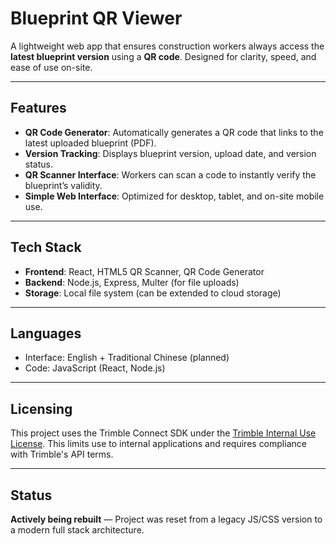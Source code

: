 # Blueprint QR Viewer

A lightweight web app that ensures construction workers always access the **latest blueprint version** using a **QR code**. Designed for clarity, speed, and ease of use on-site.

---

## Features

- **QR Code Generator**: Automatically generates a QR code that links to the latest uploaded blueprint (PDF).
- **Version Tracking**: Displays blueprint version, upload date, and version status.
- **QR Scanner Interface**: Workers can scan a code to instantly verify the blueprint’s validity.
- **Simple Web Interface**: Optimized for desktop, tablet, and on-site mobile use.

---

## Tech Stack

- **Frontend**: React, HTML5 QR Scanner, QR Code Generator
- **Backend**: Node.js, Express, Multer (for file uploads)
- **Storage**: Local file system (can be extended to cloud storage)

---

## Languages

- Interface: English + Traditional Chinese (planned)
- Code: JavaScript (React, Node.js)

---

## Licensing

This project uses the Trimble Connect SDK under the [Trimble Internal Use License](./LICENSE.trimble.txt). This limits use to internal applications and requires compliance with Trimble's API terms.

---

## Status

**Actively being rebuilt** — Project was reset from a legacy JS/CSS version to a modern full stack architecture.
